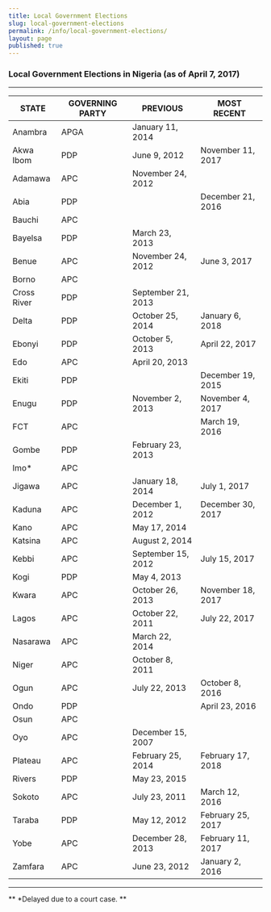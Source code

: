 ```yaml
---
title: Local Government Elections
slug: local-government-elections
permalink: /info/local-government-elections/
layout: page
published: true
---
```


### Local Government Elections in Nigeria (as of April 7, 2017)

---------------------------------------------------------------

STATE | GOVERNING PARTY	| PREVIOUS | MOST RECENT
------------- | -------------  | ------------- | -------------
Anambra | APGA 	| January 11, 2014 |
Akwa Ibom | PDP	| June 9, 2012 | November 11, 2017
Adamawa | APC 	| November 24, 2012 |
Abia 	| PDP 	|  | December 21, 2016
Bauchi | APC 	|  |
Bayelsa | PDP 	| March 23, 2013 |
Benue 	| APC 	| November 24, 2012 | June 3, 2017
Borno | APC 	|  |
Cross River | PDP  | September 21, 2013 |
Delta   | PDP 	| October 25, 2014 | January 6, 2018
Ebonyi 	| PDP 	| October 5, 2013 | April 22, 2017
Edo 	| APC 	| April 20, 2013 |
Ekiti 	| PDP 	|  | December 19, 2015
Enugu 	| PDP 	| November 2, 2013 | November 4, 2017
FCT   | APC |  |  March 19, 2016
Gombe 	| PDP 	| February 23, 2013 |
Imo* 	| APC   |  |	 
Jigawa 	| APC 	| January 18, 2014 | July 1, 2017
Kaduna 	| APC 	| December 1, 2012 | December 30, 2017
Kano 	| APC	| May 17, 2014 |
Katsina | APC 	| August 2, 2014 |
Kebbi 	| APC 	| September 15, 2012 | July 15, 2017
Kogi 	| PDP 	| May 4, 2013 |
Kwara 	| APC 	| October 26, 2013 | November 18, 2017
Lagos 	| APC 	| October 22, 2011| July 22, 2017
Nasarawa | APC	| March 22, 2014 |
Niger 	| APC 	| October 8, 2011 |
Ogun 	| APC 	| July 22, 2013 | October 8, 2016
Ondo 	| PDP 	|  | April 23, 2016
Osun 	| APC 	|  |
Oyo 	| APC 	| December 15, 2007 |
Plateau | APC	| February 25, 2014 | February 17, 2018
Rivers 	| PDP  | May 23, 2015 |
Sokoto 	| APC 	| July 23, 2011 | March 12, 2016
Taraba 	| PDP 	| May 12, 2012 | February 25, 2017
Yobe 	| APC 	| December 28, 2013 | February 11, 2017
Zamfara | APC   | June 23, 2012 | January 2, 2016

-----------

** *Delayed due to a court case. **
